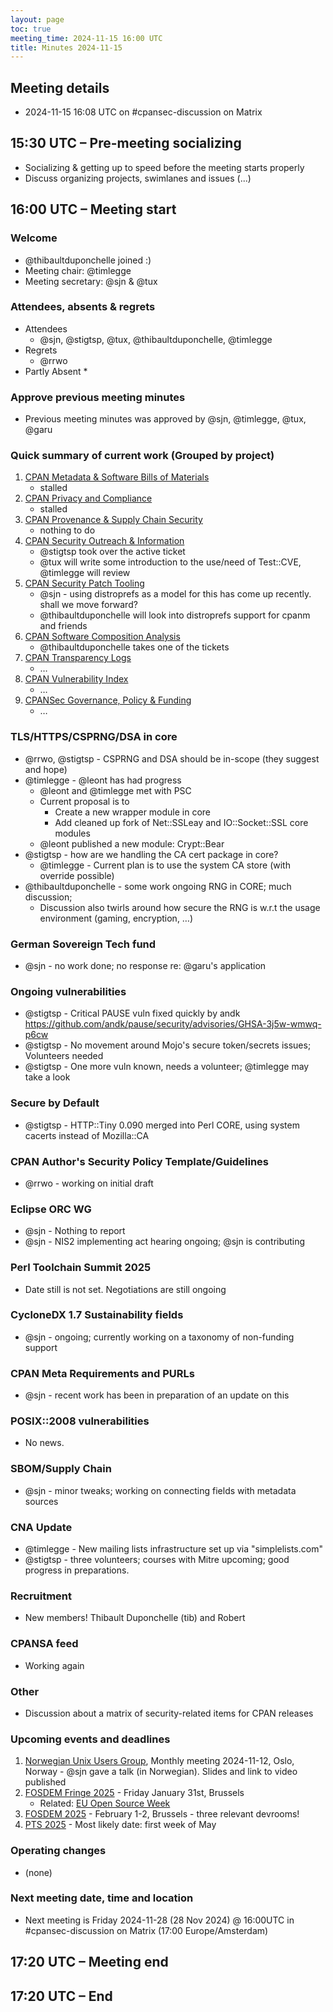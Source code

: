 ```yaml
---
layout: page
toc: true
meeting_time: 2024-11-15 16:00 UTC
title: Minutes 2024-11-15
---
```


## Meeting details

* 2024-11-15 16:08 UTC on #cpansec-discussion on Matrix

## 15:30 UTC – Pre-meeting socializing

*   Socializing & getting up to speed before the meeting starts properly
*   Discuss organizing projects, swimlanes and issues (...)

## 16:00 UTC – Meeting start

### Welcome

*   @thibaultduponchelle joined :)
*   Meeting chair: @timlegge
*   Meeting secretary: @sjn & @tux

### Attendees, absents & regrets

*   Attendees
    * @sjn, @stigtsp, @tux, @thibaultduponchelle, @timlegge
*   Regrets
    * @rrwo
*   Partly Absent
    * 

### Approve previous meeting minutes

*   Previous meeting minutes was approved by @sjn, @timlegge, @tux, @garu

### Quick summary of current work (Grouped by project)

1.  [CPAN Metadata & Software Bills of Materials](https://github.com/orgs/CPAN-Security/projects/1)
    *   stalled
2.  [CPAN Privacy and Compliance](https://github.com/orgs/CPAN-Security/projects/9)
    *   stalled
3.  [CPAN Provenance & Supply Chain Security](https://github.com/orgs/CPAN-Security/projects/3)
    *   nothing to do
4.  [CPAN Security Outreach & Information](https://github.com/orgs/CPAN-Security/projects/12)
    *   @stigtsp took over the active ticket
    *   @tux will write some introduction to the use/need of Test::CVE, @timlegge will review
5.  [CPAN Security Patch Tooling](https://github.com/orgs/CPAN-Security/projects/11)
    *   @sjn - using distroprefs as a model for this has come up recently. shall we move forward?
    *   @thibaultduponchelle will look into distroprefs support for cpanm and friends
6.  [CPAN Software Composition Analysis](https://github.com/orgs/CPAN-Security/projects/6)
    *   @thibaultduponchelle takes one of the tickets
7.  [CPAN Transparency Logs](https://github.com/orgs/CPAN-Security/projects/2)
    *   …
8.  [CPAN Vulnerability Index](https://github.com/orgs/CPAN-Security/projects/10)
    *   …
9.  [CPANSec Governance, Policy & Funding](https://github.com/orgs/CPAN-Security/projects/7)
    *   …



### TLS/HTTPS/CSPRNG/DSA in core
*   @rrwo, @stigtsp - CSPRNG and DSA should be in-scope (they suggest and hope)
*   @timlegge - @leont has had progress
    * @leont and @timlegge met with PSC
    * Current proposal is to 
        * Create a new wrapper module in core
        * Add cleaned up fork of Net::SSLeay and IO::Socket::SSL core modules
    * @leont published a new module: Crypt::Bear
*   @stigtsp - how are we handling the CA cert package in core?
    * @timlegge - Current plan is to use the system CA store (with override possible)
*   @thibaultduponchelle - some work ongoing RNG in CORE; much discussion;
    * Discussion also twirls around how secure the RNG is w.r.t the usage environment (gaming, encryption, …)

### German Sovereign Tech fund
*   @sjn - no work done; no response re: @garu's application

### Ongoing vulnerabilities
*   @stigtsp - Critical PAUSE vuln fixed quickly by andk https://github.com/andk/pause/security/advisories/GHSA-3j5w-wmwq-p6cw
*   @stigtsp - No movement around Mojo's secure token/secrets issues; Volunteers needed
*   @stigtsp - One more vuln known, needs a volunteer; @timlegge may take a look

### Secure by Default
*   @stigtsp - HTTP::Tiny 0.090 merged into Perl CORE, using system cacerts instead of Mozilla::CA

### CPAN Author's Security Policy Template/Guidelines
*   @rrwo - working on initial draft

### Eclipse ORC WG
*   @sjn - Nothing to report
*   @sjn - NIS2 implementing act hearing ongoing; @sjn is contributing

### Perl Toolchain Summit 2025
*   Date still is not set.  Negotiations are still ongoing

### CycloneDX 1.7 Sustainability fields
*   @sjn - ongoing; currently working on a taxonomy of non-funding support

### CPAN Meta Requirements and PURLs
*   @sjn - recent work has been in preparation of an update on this

### POSIX::2008 vulnerabilities
*   No news.

### SBOM/Supply Chain
*   @sjn - minor tweaks; working on connecting fields with metadata sources

### CNA Update
*   @timlegge - New mailing lists infrastructure set up via "simplelists.com"
*   @stigtsp - three volunteers; courses with Mitre upcoming; good progress in preparations.

### Recruitment
*   New members! Thibault Duponchelle (tib) and Robert 

### CPANSA feed
*   Working again

### Other
*   Discussion about a matrix of security-related items for CPAN releases

### Upcoming events and deadlines
1. [Norwegian Unix Users Group](https://nuug.no), Monthly meeting 2024-11-12, Oslo, Norway - @sjn gave a talk (in Norwegian). Slides and link to video published
1. [FOSDEM Fringe 2025](https://fosdem.org/2025/fringe/) - Friday January 31st, Brussels
    * Related: [EU Open Source Week](https://opensourceweek.eu/)
1. [FOSDEM 2025](https://fosdem.org/2025/) - February 1-2, Brussels - three relevant devrooms!
1. [PTS 2025](https://perltoolchainsummit.org/pts2025/) - Most likely date: first week of May

### Operating changes
*   (none)

### Next meeting date, time and location
*   Next meeting is Friday 2024-11-28 (28 Nov 2024) @ 16:00UTC in #cpansec-discussion on Matrix (17:00 Europe/Amsterdam)

## 17:20 UTC – Meeting end

## 17:20 UTC – End

